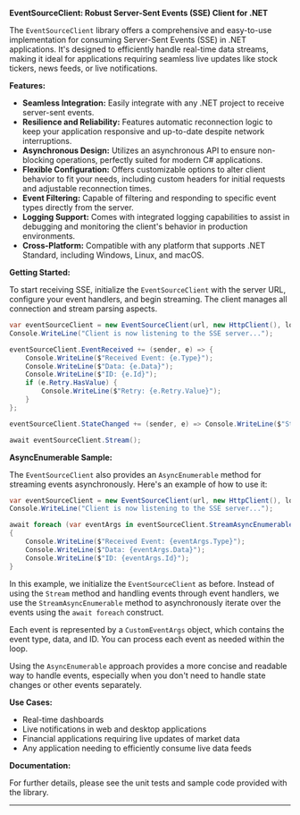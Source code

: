 **EventSourceClient: Robust Server-Sent Events (SSE) Client for .NET**

The `EventSourceClient` library offers a comprehensive and easy-to-use implementation for consuming Server-Sent Events (SSE) in .NET applications. It's designed to efficiently handle real-time data streams, making it ideal for applications requiring seamless live updates like stock tickers, news feeds, or live notifications.

**Features:**

- **Seamless Integration:** Easily integrate with any .NET project to receive server-sent events.
- **Resilience and Reliability:** Features automatic reconnection logic to keep your application responsive and up-to-date despite network interruptions.
- **Asynchronous Design:** Utilizes an asynchronous API to ensure non-blocking operations, perfectly suited for modern C# applications.
- **Flexible Configuration:** Offers customizable options to alter client behavior to fit your needs, including custom headers for initial requests and adjustable reconnection times.
- **Event Filtering:** Capable of filtering and responding to specific event types directly from the server.
- **Logging Support:** Comes with integrated logging capabilities to assist in debugging and monitoring the client's behavior in production environments.
- **Cross-Platform:** Compatible with any platform that supports .NET Standard, including Windows, Linux, and macOS.

**Getting Started:**

To start receiving SSE, initialize the `EventSourceClient` with the server URL, configure your event handlers, and begin streaming. The client manages all connection and stream parsing aspects.

```csharp
var eventSourceClient = new EventSourceClient(url, new HttpClient(), logger, new EventSourceExtraOptions());
Console.WriteLine("Client is now listening to the SSE server...");

eventSourceClient.EventReceived += (sender, e) => {
    Console.WriteLine($"Received Event: {e.Type}");
    Console.WriteLine($"Data: {e.Data}");
    Console.WriteLine($"ID: {e.Id}");
    if (e.Retry.HasValue) {
        Console.WriteLine($"Retry: {e.Retry.Value}");
    }
};

eventSourceClient.StateChanged += (sender, e) => Console.WriteLine($"State Changed: {e.ReadyState}");

await eventSourceClient.Stream();
```

**AsyncEnumerable Sample:**

The `EventSourceClient` also provides an `AsyncEnumerable` method for streaming events asynchronously. Here's an example of how to use it:

```csharp
var eventSourceClient = new EventSourceClient(url, new HttpClient(), logger, new EventSourceExtraOptions());
Console.WriteLine("Client is now listening to the SSE server...");

await foreach (var eventArgs in eventSourceClient.StreamAsyncEnumerable())
{
    Console.WriteLine($"Received Event: {eventArgs.Type}");
    Console.WriteLine($"Data: {eventArgs.Data}");
    Console.WriteLine($"ID: {eventArgs.Id}");
}
```

In this example, we initialize the `EventSourceClient` as before. Instead of using the `Stream` method and handling events through event handlers, we use the `StreamAsyncEnumerable` method to asynchronously iterate over the events using the `await foreach` construct.

Each event is represented by a `CustomEventArgs` object, which contains the event type, data, and ID. You can process each event as needed within the loop.

Using the `AsyncEnumerable` approach provides a more concise and readable way to handle events, especially when you don't need to handle state changes or other events separately.

**Use Cases:**

- Real-time dashboards
- Live notifications in web and desktop applications
- Financial applications requiring live updates of market data
- Any application needing to efficiently consume live data feeds

**Documentation:**

For further details, please see the unit tests and sample code provided with the library.

---